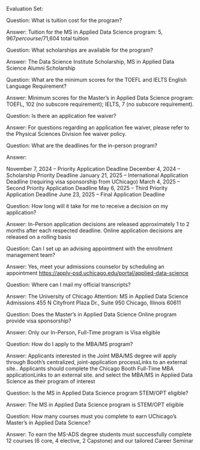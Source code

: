 Evaluation Set:

Question: What is tuition cost for the program?

Answer: Tuition for the MS in Applied Data Science program: $5,967 per course/$71,604 total tuition
 

Question: What scholarships are available for the program?

Answer: The Data Science Institute Scholarship, MS in Applied Data Science Alumni Scholarship
 

Question: What are the minimum scores for the TOEFL and IELTS English Language Requirement?

Answer: Minimum scores for the Master’s in Applied Data Science program: TOEFL, 102 (no subscore requirement); IELTS, 7 (no subscore requirement).
 

Question: Is there an application fee waiver?

Answer: For questions regarding an application fee waiver, please refer to the Physical Sciences Division fee waiver policy.
 

Question: What are the deadlines for the in-person program?

Answer:

November 7, 2024 – Priority Application Deadline
December 4, 2024 – Scholarship Priority Deadline
January 21, 2025 – International Application Deadline (requiring visa sponsorship from UChicago)
March 4, 2025 – Second Priority Application Deadline
May 6, 2025 – Third Priority Application Deadline
June 23, 2025 – Final Application Deadline
 

Question: How long will it take for me to receive a decision on my application?

Answer: In-Person application decisions are released approximately 1 to 2 months after each respected deadline. Online application decisions are released on a rolling basis
 

Question: Can I set up an advising appointment with the enrollment management team?

Answer: Yes, meet your admissions counselor by scheduling an appointment https://apply-psd.uchicago.edu/portal/applied-data-science
 

Question: Where can I mail my official transcripts?

Answer: The University of Chicago
Attention: MS in Applied Data Science Admissions
455 N Cityfront Plaza Dr., Suite 950
Chicago, Illinois 60611
 

Question: Does the Master’s in Applied Data Science Online program provide visa sponsorship?

Answer: Only our In-Person, Full-Time program is Visa eligible
 

Question: How do I apply to the MBA/MS program?

Answer: Applicants interested in the Joint MBA/MS degree will apply through Booth’s centralized, joint-application processLinks to an external site.. Applicants should complete the Chicago Booth Full-Time MBA applicationLinks to an external site. and select the MBA/MS in Applied Data Science as their program of interest
 

Question: Is the MS in Applied Data Science program STEM/OPT eligible?

Answer: The MS in Applied Data Science program is STEM/OPT eligible
 

Question: How many courses must you complete to earn UChicago’s Master’s in Applied Data Science?

Answer: To earn the MS-ADS degree students must successfully complete 12 courses (6 core, 4 elective, 2 Capstone) and our tailored Career Seminar
